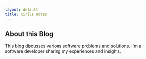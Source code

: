 ```yaml
---
layout: default
title: Kirils notes
---
```


## About this Blog

This blog discusses various software problems and solutions. I'm a software developer sharing my experiences and
insights.


